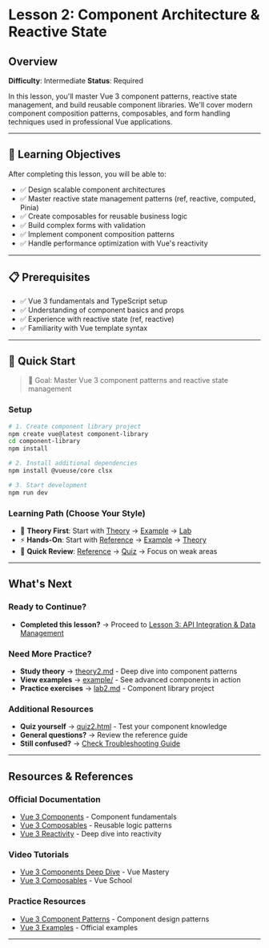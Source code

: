# Lesson 2: Component Architecture & Reactive State

## Overview

**Difficulty**: Intermediate
**Status**: Required

In this lesson, you'll master Vue 3 component patterns, reactive state management, and build reusable component libraries. We'll cover modern component composition patterns, composables, and form handling techniques used in professional Vue applications.

---

## 🎯 Learning Objectives

After completing this lesson, you will be able to:

- ✅ Design scalable component architectures
- ✅ Master reactive state management patterns (ref, reactive, computed, Pinia)
- ✅ Create composables for reusable business logic
- ✅ Build complex forms with validation
- ✅ Implement component composition patterns
- ✅ Handle performance optimization with Vue's reactivity

---

## 📋 Prerequisites

- ✅ Vue 3 fundamentals and TypeScript setup
- ✅ Understanding of component basics and props
- ✅ Experience with reactive state (ref, reactive)
- ✅ Familiarity with Vue template syntax

---

## 🚀 Quick Start

> 🎯 Goal: Master Vue 3 component patterns and reactive state management

### Setup
```bash
# 1. Create component library project
npm create vue@latest component-library
cd component-library
npm install

# 2. Install additional dependencies
npm install @vueuse/core clsx

# 3. Start development
npm run dev
```

### Learning Path (Choose Your Style)
- 📖 **Theory First**: Start with [Theory](./theory/theory2.md) → [Example](./example/) → [Lab](./lab/lab2.md)
- ⚡ **Hands-On**: Start with [Reference](./reference/reference2.md) → [Example](./example/) → [Theory](./theory/theory2.md)
- 🎯 **Quick Review**: [Reference](./reference/reference2.md) → [Quiz](./quiz/quiz2.html) → Focus on weak areas

---

## What's Next

### Ready to Continue?
- **Completed this lesson?** → Proceed to [Lesson 3: API Integration & Data Management](../lesson3-data/)

### Need More Practice?
- **Study theory** → [theory2.md](./theory/theory2.md) - Deep dive into component patterns
- **View examples** → [example/](./example/) - See advanced components in action
- **Practice exercises** → [lab2.md](./lab/lab2.md) - Component library project

### Additional Resources
- **Quiz yourself** → [quiz2.html](./quiz/quiz2.html) - Test your component knowledge
- **General questions?** → Review the reference guide
- **Still confused?** → [Check Troubleshooting Guide](../../extras/troubleshooting-guide.md)

---

## Resources & References

### Official Documentation
- [Vue 3 Components](https://vuejs.org/guide/essentials/component-basics.html) - Component fundamentals
- [Vue 3 Composables](https://vuejs.org/guide/reusability/composables.html) - Reusable logic patterns
- [Vue 3 Reactivity](https://vuejs.org/guide/extras/reactivity-in-depth.html) - Deep dive into reactivity

### Video Tutorials
- [Vue 3 Components Deep Dive](https://www.youtube.com/watch?v=2KBHvaAWJOA) - Vue Mastery
- [Vue 3 Composables](https://www.youtube.com/watch?v=JbIzmGQXjO4) - Vue School

### Practice Resources
- [Vue 3 Component Patterns](https://vue-patterns.surge.sh/) - Component design patterns
- [Vue 3 Examples](https://github.com/vuejs/vue-next/tree/master/packages/vue/examples) - Official examples

---
